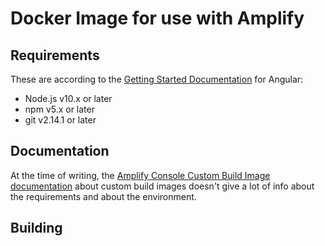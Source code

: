 # Docker Image for use with Amplify

## Requirements

These are according to the [Getting Started Documentation](https://docs.amplify.aws/start/getting-started/installation/q/integration/angular) for Angular:

- Node.js v10.x or later
- npm v5.x or later
- git v2.14.1 or later

## Documentation

At the time of writing, the [Amplify Console Custom Build Image documentation](https://docs.aws.amazon.com/amplify/latest/userguide/custom-build-image.html) about custom build images doesn't give a lot of info about the requirements and about the environment.

## Building